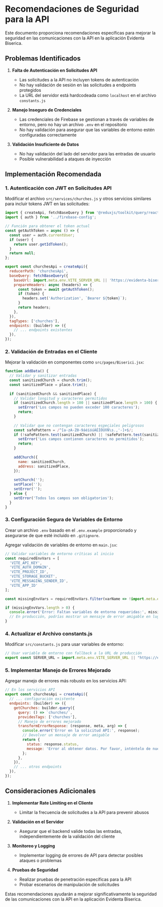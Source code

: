 # Recomendaciones de Seguridad para la API

Este documento proporciona recomendaciones específicas para mejorar la seguridad en las comunicaciones con la API en la aplicación Evidenta Biserica.

## Problemas Identificados

1. **Falta de Autenticación en Solicitudes API**
   - Las solicitudes a la API no incluyen tokens de autenticación
   - No hay validación de sesión en las solicitudes a endpoints protegidos
   - La URL del servidor está hardcodeada como `localhost` en el archivo `constants.js`

2. **Manejo Inseguro de Credenciales**
   - Las credenciales de Firebase se gestionan a través de variables de entorno, pero no hay un archivo `.env` en el repositorio
   - No hay validación para asegurar que las variables de entorno estén configuradas correctamente

3. **Validación Insuficiente de Datos**
   - No hay validación del lado del servidor para las entradas de usuario
   - Posible vulnerabilidad a ataques de inyección

## Implementación Recomendada

### 1. Autenticación con JWT en Solicitudes API

Modificar el archivo `src/services/churches.js` y otros servicios similares para incluir tokens JWT en las solicitudes:

```javascript
import { createApi, fetchBaseQuery } from '@reduxjs/toolkit/query/react';
import { auth } from '../firebase-config';

// Función para obtener el token actual
const getAuthToken = async () => {
  const user = auth.currentUser;
  if (user) {
    return user.getIdToken();
  }
  return null;
};

export const churchesApi = createApi({
  reducerPath: 'churchesApi',
  baseQuery: fetchBaseQuery({ 
    baseUrl: import.meta.env.VITE_SERVER_URL || 'https://evidenta-biserica-api.vercel.app',
    prepareHeaders: async (headers) => {
      const token = await getAuthToken();
      if (token) {
        headers.set('Authorization', `Bearer ${token}`);
      }
      return headers;
    },
  }),
  tagTypes: ['churches'],
  endpoints: (builder) => ({
    // ... endpoints existentes
  }),
});
```

### 2. Validación de Entradas en el Cliente

Mejorar la validación en componentes como `src/pages/Biserici.jsx`:

```javascript
function addData() {
  // Validar y sanitizar entradas
  const sanitizedChurch = church.trim();
  const sanitizedPlace = place.trim();
  
  if (sanitizedChurch && sanitizedPlace) {
    // Validar longitud y caracteres permitidos
    if (sanitizedChurch.length > 100 || sanitizedPlace.length > 100) {
      setError('Los campos no pueden exceder 100 caracteres');
      return;
    }
    
    // Validar que no contengan caracteres especiales peligrosos
    const safePattern = /^[a-zA-Z0-9áéíóúÁÉÍÓÚñÑ\s.,'-]+$/;
    if (!safePattern.test(sanitizedChurch) || !safePattern.test(sanitizedPlace)) {
      setError('Los campos contienen caracteres no permitidos');
      return;
    }
    
    addChurch({
      name: sanitizedChurch,
      address: sanitizedPlace,
    });
    
    setChurch('');
    setPlace('');
    setError('');
  } else {
    setError('Todos los campos son obligatorios');
  }
}
```

### 3. Configuración Segura de Variables de Entorno

Crear un archivo `.env` basado en el `.env.example` proporcionado y asegurarse de que esté incluido en `.gitignore`.

Agregar validación de variables de entorno en `main.jsx`:

```javascript
// Validar variables de entorno críticas al inicio
const requiredEnvVars = [
  'VITE_API_KEY',
  'VITE_AUTH_DOMAIN',
  'VITE_PROJECT_ID',
  'VITE_STORAGE_BUCKET',
  'VITE_MESSAGING_SENDER_ID',
  'VITE_APP_ID'
];

const missingEnvVars = requiredEnvVars.filter(varName => !import.meta.env[varName]);

if (missingEnvVars.length > 0) {
  console.error('Error: Faltan variables de entorno requeridas:', missingEnvVars.join(', '));
  // En producción, podrías mostrar un mensaje de error amigable en lugar de la aplicación
}
```

### 4. Actualizar el Archivo constants.js

Modificar `src/constants.js` para usar variables de entorno:

```javascript
// Usar variable de entorno con fallback a la URL de producción
export const SERVER_URL = import.meta.env.VITE_SERVER_URL || "https://evidenta-biserica-api.vercel.app";
```

### 5. Implementar Manejo de Errores Mejorado

Agregar manejo de errores más robusto en los servicios API:

```javascript
// En los servicios API
export const churchesApi = createApi({
  // ... configuración existente
  endpoints: (builder) => ({
    getChurches: builder.query({
      query: () => `churches/`,
      providesTags: ['churches'],
      // Manejo de errores mejorado
      transformErrorResponse: (response, meta, arg) => {
        console.error('Error en la solicitud API:', response);
        // Devolver un mensaje de error amigable
        return {
          status: response.status,
          message: 'Error al obtener datos. Por favor, inténtelo de nuevo más tarde.'
        };
      },
    }),
    // ... otros endpoints
  }),
});
```

## Consideraciones Adicionales

1. **Implementar Rate Limiting en el Cliente**
   - Limitar la frecuencia de solicitudes a la API para prevenir abusos

2. **Validación en el Servidor**
   - Asegurar que el backend valide todas las entradas, independientemente de la validación del cliente

3. **Monitoreo y Logging**
   - Implementar logging de errores de API para detectar posibles ataques o problemas

4. **Pruebas de Seguridad**
   - Realizar pruebas de penetración específicas para la API
   - Probar escenarios de manipulación de solicitudes

Estas recomendaciones ayudarán a mejorar significativamente la seguridad de las comunicaciones con la API en la aplicación Evidenta Biserica.